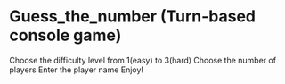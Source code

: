 # Guess_the_number (Turn-based console game)
Choose the difficulty level from 1(easy) to 3(hard)
Choose the number of players
Enter the player name
Enjoy!
